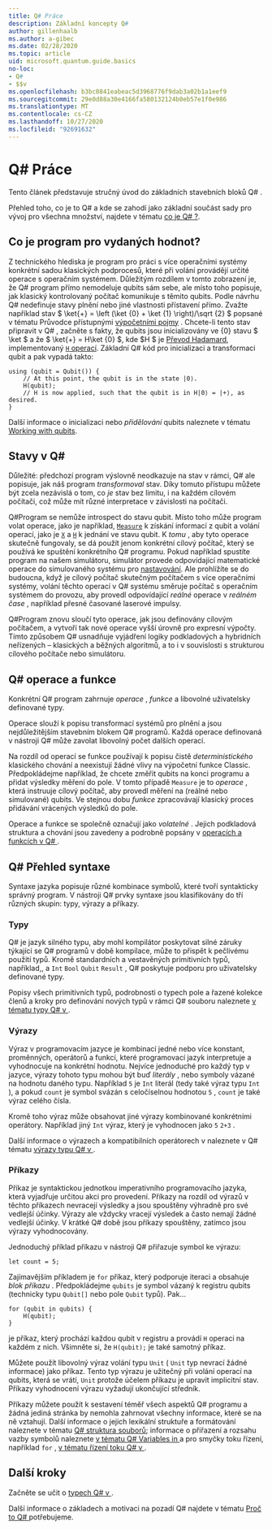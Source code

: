 ```yaml
---
title: Q# Práce
description: Základní koncepty Q#
author: gillenhaalb
ms.author: a-gibec
ms.date: 02/28/2020
ms.topic: article
uid: microsoft.quantum.guide.basics
no-loc:
- Q#
- $$v
ms.openlocfilehash: b3bc0841eabeac5d3968776f9dab3a02b1a1eef9
ms.sourcegitcommit: 29e0d88a30e4166fa580132124b0eb57e1f0e986
ms.translationtype: MT
ms.contentlocale: cs-CZ
ms.lasthandoff: 10/27/2020
ms.locfileid: "92691632"
---
```

# <a name="no-locq-basics"></a>Q# Práce

Tento článek představuje stručný úvod do základních stavebních bloků Q# .

Přehled toho, co je to Q# a kde se zahodí jako základní součást sady pro vývoj pro všechna množství, najdete v tématu [co je Q# ?](xref:microsoft.quantum.overview.q-sharp). 

## <a name="what-is-a-quantum-program"></a>Co je program pro vydaných hodnot?

Z technického hlediska je program pro práci s více operačními systémy konkrétní sadou klasických podprocesů, které při volání provádějí určité operace s operačním systémem.
Důležitým rozdílem v tomto zobrazení je, že Q# program přímo nemodeluje qubits sám sebe, ale místo toho popisuje, jak klasický kontrolovaný počítač komunikuje s těmito qubits.
Podle návrhu Q# nedefinuje stavy plnění nebo jiné vlastnosti přístavení přímo.
Zvažte například stav $ \ket{+} = \left (\ket {0} + \ket {1} \right)/\sqrt {2} $ popsané v tématu Průvodce přístupnými [výpočetními pojmy](xref:microsoft.quantum.concepts.intro) .
Chcete-li tento stav připravit v Q# , začněte s fakty, že qubits jsou inicializovány ve {0} stavu $ \ket $ a že $ \ket{+} = H\ket {0} $, kde $H $ je [Převod Hadamard](xref:microsoft.quantum.glossary#hadamard), implementovaný [ `H` operací](xref:Microsoft.Quantum.Intrinsic.H). Základní Q# kód pro inicializaci a transformaci qubit a pak vypadá takto:

```qsharp
using (qubit = Qubit()) {
    // At this point, the qubit is in the state |0⟩.
    H(qubit);
    // H is now applied, such that the qubit is in H|0⟩ = |+⟩, as desired.
}
```
Další informace o inicializaci nebo *přidělování* qubits naleznete v tématu [Working with qubits](xref:microsoft.quantum.guide.qubits).

## <a name="quantum-states-in-no-locq"></a>Stavy v Q#

Důležité: předchozí program výslovně neodkazuje na stav v rámci, Q# ale popisuje, jak náš program *transformoval* stav.
Díky tomuto přístupu můžete být zcela nezávislá o tom, co *je* stav bez limitu, i na každém cílovém počítači, což může mít různé interpretace v závislosti na počítači. 

Q#Program se nemůže introspect do stavu qubit.
Místo toho může program volat operace, jako je například, [`Measure`](xref:Microsoft.Quantum.Intrinsic.Measure) k získání informací z qubit a volání operací, jako je [`X`](xref:Microsoft.Quantum.Intrinsic.X) a [`H`](xref:Microsoft.Quantum.Intrinsic.H) k jednání ve stavu qubit.
K *tomu* , aby tyto operace skutečně fungovaly, se dá použít jenom konkrétní cílový počítač, který se používá ke spuštění konkrétního Q# programu.
Pokud například spustíte program na našem simulátoru, simulátor provede odpovídající matematické operace do simulovaného systému pro [nastavování](xref:microsoft.quantum.machines.full-state-simulator).
Ale prohlížíte se do budoucna, když je cílový počítač skutečným počítačem s více operačními systémy, volání těchto operací v Q# systému směruje počítač s operačním systémem do provozu, aby provedl odpovídající *reálné* operace v *reálném čase* , například přesné časované laserové impulsy.

Q#Program znovu sloučí tyto operace, jak jsou definovány cílovým počítačem, a vytvoří tak nové operace vyšší úrovně pro expresní výpočty.
Tímto způsobem Q# usnadňuje vyjádření logiky podkladových a hybridních neřízených – klasických a běžných algoritmů, a to i v souvislosti s strukturou cílového počítače nebo simulátoru.

## <a name="no-locq-operations-and-functions"></a>Q# operace a funkce

Konkrétní Q# program zahrnuje *operace* , *funkce* a libovolné uživatelsky definované typy. 

Operace slouží k popisu transformací systémů pro plnění a jsou nejdůležitějším stavebním blokem Q# programů. Každá operace definovaná v nástroji Q# může zavolat libovolný počet dalších operací.

Na rozdíl od operací se funkce používají k popisu čistě *deterministického* klasického chování a neexistují žádné vlivy na výpočetní funkce Classic. Předpokládejme například, že chcete změřit qubits na konci programu a přidat výsledky měření do pole.
V tomto případě `Measure` je to *operace* , která instruuje cílový počítač, aby provedl měření na (reálné nebo simulované) qubits. Ve stejnou dobu *funkce* zpracovávají klasický proces přidávání vrácených výsledků do pole.

Operace a funkce se společně označují jako *volatelné* . Jejich podkladová struktura a chování jsou zavedeny a podrobně popsány v [operacích a funkcích v Q# ](xref:microsoft.quantum.guide.operationsfunctions).


## <a name="no-locq-syntax-overview"></a>Q# Přehled syntaxe

Syntaxe jazyka popisuje různé kombinace symbolů, které tvoří syntakticky správný program.
V nástroji Q# prvky syntaxe jsou klasifikovány do tří různých skupin: typy, výrazy a příkazy.

### <a name="types"></a>Typy
Q# je jazyk silného typu, aby mohl kompilátor poskytovat silné záruky týkající se Q# programů v době kompilace, může to přispět k pečlivému použití typů.
Kromě standardních a vestavěných primitivních typů, například,, a `Int` `Bool` `Qubit` `Result` , Q# poskytuje podporu pro uživatelsky definované typy.

Popisy všech primitivních typů, podrobnosti o typech pole a řazené kolekce členů a kroky pro definování nových typů v rámci Q# souboru naleznete [v tématu typy Q# v ](xref:microsoft.quantum.guide.types).

### <a name="expressions"></a>Výrazy
Výraz v programovacím jazyce je kombinací jedné nebo více konstant, proměnných, operátorů a funkcí, které programovací jazyk interpretuje a vyhodnocuje na konkrétní hodnotu.
Nejvíce jednoduché pro každý typ v jazyce, výrazy tohoto typu mohou být buď *literály* , nebo symboly vázané na hodnotu daného typu.
Například `5` je `Int` literál (tedy také výraz typu `Int` ), a pokud `count` je symbol svázán s celočíselnou hodnotou `5` , `count` je také výraz celého čísla.

Kromě toho výraz může obsahovat jiné výrazy kombinované konkrétními operátory.
Například jiný `Int` výraz, který je vyhodnocen jako `5` `2+3` .

Další informace o výrazech a kompatibilních operátorech v naleznete v Q# tématu [výrazy typu Q# v ](xref:microsoft.quantum.guide.expressions). 

### <a name="statements"></a>Příkazy 
Příkaz je syntaktickou jednotkou imperativního programovacího jazyka, která vyjadřuje určitou akci pro provedení. Příkazy na rozdíl od výrazů v těchto příkazech nevracejí výsledky a jsou spouštěny výhradně pro své vedlejší účinky. Výrazy ale vždycky vracejí výsledek a často nemají žádné vedlejší účinky. V krátké Q# době jsou příkazy spouštěny, zatímco jsou výrazy vyhodnocovány.

Jednoduchý příklad příkazu v nástroji Q# přiřazuje symbol ke výrazu:
```qsharp
let count = 5;
```

Zajímavějším příkladem je `for` příkaz, který podporuje iteraci a obsahuje *blok příkazu* .
Předpokládejme `qubits` je symbol vázaný k registru qubits (technicky typu `Qubit[]` nebo pole `Qubit` typů). Pak...
```qsharp
for (qubit in qubits) {
    H(qubit);
}
```
je příkaz, který prochází každou qubit v registru a provádí `H` operaci na každém z nich. Všimněte si, že `H(qubit);` je také samotný příkaz.

Můžete použít libovolný výraz volání typu `Unit` ( `Unit` typ nevrací žádné informace) jako příkaz.
Tento typ výrazu je užitečný při volání operací na qubits, která se vrátí, `Unit` protože účelem příkazu je upravit implicitní stav.
Příkazy vyhodnocení výrazu vyžadují ukončující středník.

Příkazy můžete použít k sestavení téměř všech aspektů Q# programu a žádná jediná stránka by nemohla zahrnovat všechny informace, které se na ně vztahují.
Další informace o jejich lexikální struktuře a formátování naleznete v tématu [ Q# struktura souborů](xref:microsoft.quantum.guide.filestructure); informace o přiřazení a rozsahu vazby symbolů naleznete [v tématu Q# Variables in ](xref:microsoft.quantum.guide.variables)a pro smyčky toku řízení, například `for` , [v tématu řízení toku Q# v ](xref:microsoft.quantum.guide.controlflow).

## <a name="next-steps"></a>Další kroky

Začněte se učit o [typech Q# v ](xref:microsoft.quantum.guide.types).

Další informace o základech a motivaci na pozadí Q# najdete v tématu [Proč to Q# ](https://devblogs.microsoft.com/qsharp/why-do-we-need-q/)potřebujeme.

